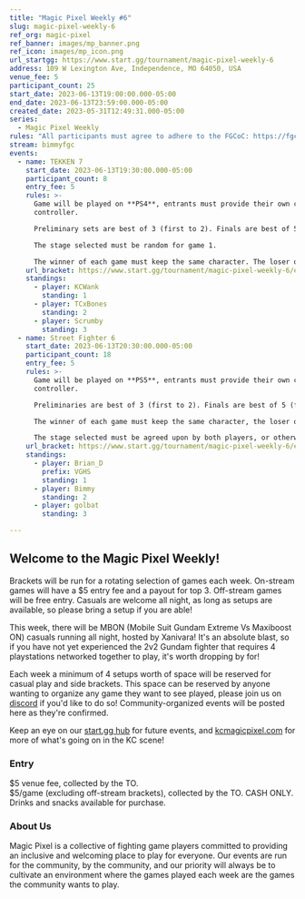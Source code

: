 ```yaml
---
title: "Magic Pixel Weekly #6"
slug: magic-pixel-weekly-6
ref_org: magic-pixel
ref_banner: images/mp_banner.png
ref_icon: images/mp_icon.png
url_startgg: https://www.start.gg/tournament/magic-pixel-weekly-6
address: 109 W Lexington Ave, Independence, MO 64050, USA
venue_fee: 5
participant_count: 25
start_date: 2023-06-13T19:00:00.000-05:00
end_date: 2023-06-13T23:59:00.000-05:00
created_date: 2023-05-31T12:49:31.000-05:00
series:
  - Magic Pixel Weekly
rules: "All participants must agree to adhere to the FGCoC: https://fgcoc.com/"
stream: bimmyfgc
events:
  - name: TEKKEN 7
    start_date: 2023-06-13T19:30:00.000-05:00
    participant_count: 8
    entry_fee: 5
    rules: >-
      Game will be played on **PS4**, entrants must provide their own compatible
      controller.  

      Preliminary sets are best of 3 (first to 2). Finals are best of 5 (first to 3).  

      The stage selected must be random for game 1.  

      The winner of each game must keep the same character. The loser of that game may select a stage (with the same character), or switch character (with a random stage).
    url_bracket: https://www.start.gg/tournament/magic-pixel-weekly-6/events/tekken-7/brackets/1383118/2101566
    standings:
      - player: KCWank
        standing: 1
      - player: TCxBones
        standing: 2
      - player: Scrumby
        standing: 3
  - name: Street Fighter 6
    start_date: 2023-06-13T20:30:00.000-05:00
    participant_count: 18
    entry_fee: 5
    rules: >-
      Game will be played on **PS5**, entrants must provide their own compatible
      controller.  

      Preliminaries are best of 3 (first to 2). Finals are best of 5 (first to 3).  

      The winner of each game must keep the same character, the loser of that game may switch characters.  

      The stage selected must be agreed upon by both players, or otherwise selected at random.
    url_bracket: https://www.start.gg/tournament/magic-pixel-weekly-6/events/street-fighter-6/brackets/1383123/2101571
    standings:
      - player: Brian_D
        prefix: VGHS
        standing: 1
      - player: Bimmy
        standing: 2
      - player: golbat
        standing: 3

---
```


## Welcome to the Magic Pixel Weekly! 

Brackets will be run for a rotating selection of games each week. On-stream games will have a $5 entry fee and a payout for top 3. Off-stream games will be free entry. Casuals are welcome all night, as long as setups are available, so please bring a setup if you are able!

This week, there will be MBON (Mobile Suit Gundam Extreme Vs Maxiboost ON) casuals running all night, hosted by Xanivara! It's an absolute blast, so if you have not yet experienced the 2v2 Gundam fighter that requires 4 playstations networked together to play, it's worth dropping by for!

Each week a minimum of 4 setups worth of space will be reserved for casual play and side brackets. This space can be reserved by anyone wanting to organize any game they want to see played, please join us on [discord](https://discord.gg/jkmn6CVrrQ) if you'd like to do so! Community-organized events will be posted here as they're confirmed.

Keep an eye on our [start.gg hub](https://www.start.gg/hub/magic-pixel) for future events, and [kcmagicpixel.com](https://kcmagicpixel.com) for more of what's going on in the KC scene!

### Entry

$5 venue fee, collected by the TO.  
$5/game (excluding off-stream brackets), collected by the TO. CASH ONLY.  
Drinks and snacks available for purchase.

### About Us

Magic Pixel is a collective of fighting game players committed to providing an inclusive and welcoming place to play for everyone. Our events are run for the community, by the community, and our priority will always be to cultivate an environment where the games played each week are the games the community wants to play.
  